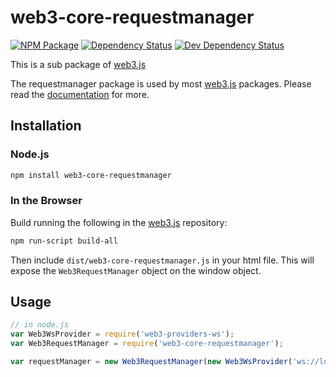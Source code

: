 # web3-core-requestmanager

[![NPM Package][npm-image]][npm-url] [![Dependency Status][deps-image]][deps-url] [![Dev Dependency Status][deps-dev-image]][deps-dev-url]

This is a sub package of [web3.js][repo]

The requestmanager package is used by most [web3.js][repo] packages.
Please read the [documentation][docs] for more.

## Installation

### Node.js

```bash
npm install web3-core-requestmanager
```

### In the Browser

Build running the following in the [web3.js][repo] repository:

```bash
npm run-script build-all
```

Then include `dist/web3-core-requestmanager.js` in your html file.
This will expose the `Web3RequestManager` object on the window object.


## Usage

```js
// in node.js
var Web3WsProvider = require('web3-providers-ws');
var Web3RequestManager = require('web3-core-requestmanager');

var requestManager = new Web3RequestManager(new Web3WsProvider('ws://localhost:8546'));
```


[docs]: http://web3js.readthedocs.io/en/1.0/
[repo]: https://github.com/ethereum/web3.js
[npm-image]: https://img.shields.io/npm/v/web3-core-requestmanager.svg
[npm-url]: https://npmjs.org/package/web3-core-requestmanager
[deps-image]: https://david-dm.org/ethereum/web3.js/1.x/status.svg?path=packages/web3-core-requestmanager
[deps-url]: https://david-dm.org/ethereum/web3.js/1.x?path=packages/web3-core-requestmanager
[deps-dev-image]: https://david-dm.org/ethereum/web3.js/1.x/dev-status.svg?path=packages/web3-core-requestmanager
[deps-dev-url]: https://david-dm.org/ethereum/web3.js/1.x?type=dev&path=packages/web3-core-requestmanager

